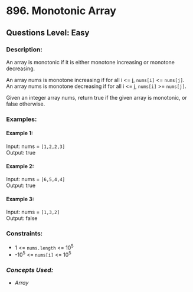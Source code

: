 # 896. Monotonic Array
## Questions Level: Easy
### Description:
An array is monotonic if it is either monotone increasing or monotone decreasing.

An array nums is monotone increasing if for all i <= j, `nums[i]` <= `nums[j]`. An array nums is monotone decreasing if for all i <= j, `nums[i]` >= `nums[j]`.

Given an integer array nums, return true if the given array is monotonic, or false otherwise.

### Examples:
#### Example 1:

Input: nums = `[1,2,2,3]`  
Output: true  
#### Example 2:

Input: nums = `[6,5,4,4]`  
Output: true  
#### Example 3:

Input: nums = `[1,3,2]`  
Output: false  

### Constraints:

- 1 <= `nums.length` <= 10<sup>5</sup>
- -10<sup>5</sup> <= `nums[i]` <= 10<sup>5</sup>

### <i>Concepts Used:
- Array</i>